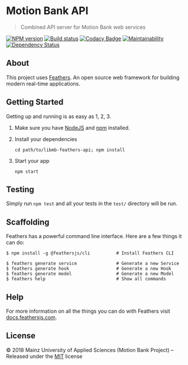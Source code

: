 [comment]: # (ACHTUNG! This is an autogenerated file and will be automatically overwritten)
[comment]: # (To edit its contents please refer to the project dir '.readme')

# Motion Bank API
> Combined API server for Motion Bank web services

[![NPM version](https://badge.fury.io/js/motionbank-api.svg)](https://npmjs.org/package/motionbank-api)
[![Build status](https://secure.travis-ci.org/motionbank-js/motionbank-api.svg)](https://travis-ci.org/motionbank-js/motionbank-api)
[![Codacy Badge](https://api.codacy.com/project/badge/Grade/70c45f51827e46a1901aecec7b781a29)](https://www.codacy.com/app/motionbank-js/motionbank-api)
[![Maintainability](https://api.codeclimate.com/v1/badges/cacea3e5d1271429151e/maintainability)](https://codeclimate.com/github/motionbank-js/motionbank-api)
[![Dependency Status](https://tidelift.com/badges/github/motionbank-js/motionbank-api)](https://tidelift.com/repo/github/motionbank-js/motionbank-api)


## About

This project uses [Feathers](http://feathersjs.com). An open source web framework for building modern real-time applications.

## Getting Started

Getting up and running is as easy as 1, 2, 3.

1. Make sure you have [NodeJS](https://nodejs.org/) and [npm](https://www.npmjs.com/) installed.
2. Install your dependencies

    ```
    cd path/to/libmb-feathers-api; npm install
    ```

3. Start your app

    ```
    npm start
    ```

## Testing

Simply run `npm test` and all your tests in the `test/` directory will be run.

## Scaffolding

Feathers has a powerful command line interface. Here are a few things it can do:

```
$ npm install -g @feathersjs/cli          # Install Feathers CLI

$ feathers generate service               # Generate a new Service
$ feathers generate hook                  # Generate a new Hook
$ feathers generate model                 # Generate a new Model
$ feathers help                           # Show all commands
```

## Help

For more information on all the things you can do with Feathers visit [docs.feathersjs.com](http://docs.feathersjs.com).


## License

:copyright: 2018 Mainz University of Applied Sciences (Motion Bank Project) – 
Released under the [MIT](https://github.com/motionbank-js/motionbank-api/blob/master/LICENSE) license

